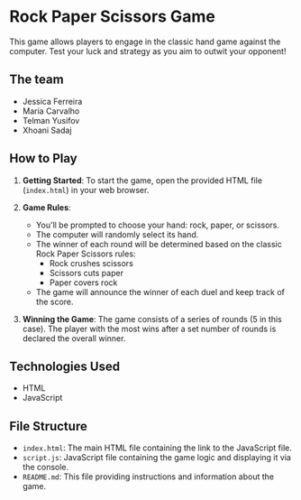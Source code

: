 # Rock Paper Scissors Game

This game allows players to engage in the classic hand game against the computer. Test your luck and strategy as you aim to outwit your opponent!

## The team
- Jessica Ferreira
- Maria Carvalho
- Telman Yusifov
- Xhoani Sadaj

## How to Play

1. **Getting Started**: To start the game, open the provided HTML file (`index.html`) in your web browser.

2. **Game Rules**:
   - You'll be prompted to choose your hand: rock, paper, or scissors.
   - The computer will randomly select its hand.
   - The winner of each round will be determined based on the classic Rock Paper Scissors rules:
     - Rock crushes scissors
     - Scissors cuts paper
     - Paper covers rock
   - The game will announce the winner of each duel and keep track of the score.

3. **Winning the Game**: The game consists of a series of rounds (5 in this case). The player with the most wins after a set number of rounds is declared the overall winner.

## Technologies Used

- HTML
- JavaScript

## File Structure

- `index.html`: The main HTML file containing the link to the JavaScript file.
- `script.js`: JavaScript file containing the game logic and displaying it via the console.
- `README.md`: This file providing instructions and information about the game.

